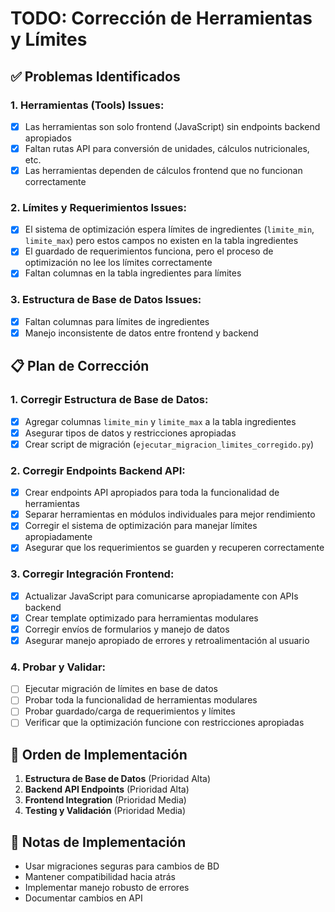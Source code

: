 # TODO: Corrección de Herramientas y Límites

## ✅ Problemas Identificados

### 1. Herramientas (Tools) Issues:
- [x] Las herramientas son solo frontend (JavaScript) sin endpoints backend apropiados
- [x] Faltan rutas API para conversión de unidades, cálculos nutricionales, etc.
- [x] Las herramientas dependen de cálculos frontend que no funcionan correctamente

### 2. Límites y Requerimientos Issues:
- [x] El sistema de optimización espera límites de ingredientes (`limite_min`, `limite_max`) pero estos campos no existen en la tabla ingredientes
- [x] El guardado de requerimientos funciona, pero el proceso de optimización no lee los límites correctamente
- [x] Faltan columnas en la tabla ingredientes para límites

### 3. Estructura de Base de Datos Issues:
- [x] Faltan columnas para límites de ingredientes
- [x] Manejo inconsistente de datos entre frontend y backend

## 📋 Plan de Corrección

### 1. Corregir Estructura de Base de Datos:
- [x] Agregar columnas `limite_min` y `limite_max` a la tabla ingredientes
- [x] Asegurar tipos de datos y restricciones apropiadas
- [x] Crear script de migración (`ejecutar_migracion_limites_corregido.py`)

### 2. Corregir Endpoints Backend API:
- [x] Crear endpoints API apropiados para toda la funcionalidad de herramientas
- [x] Separar herramientas en módulos individuales para mejor rendimiento
- [x] Corregir el sistema de optimización para manejar límites apropiadamente
- [x] Asegurar que los requerimientos se guarden y recuperen correctamente

### 3. Corregir Integración Frontend:
- [x] Actualizar JavaScript para comunicarse apropiadamente con APIs backend
- [x] Crear template optimizado para herramientas modulares
- [x] Corregir envíos de formularios y manejo de datos
- [x] Asegurar manejo apropiado de errores y retroalimentación al usuario

### 4. Probar y Validar:
- [ ] Ejecutar migración de límites en base de datos
- [ ] Probar toda la funcionalidad de herramientas modulares
- [ ] Probar guardado/carga de requerimientos y límites
- [ ] Verificar que la optimización funcione con restricciones apropiadas

## 🎯 Orden de Implementación

1. **Estructura de Base de Datos** (Prioridad Alta)
2. **Backend API Endpoints** (Prioridad Alta)  
3. **Frontend Integration** (Prioridad Media)
4. **Testing y Validación** (Prioridad Media)

## 📝 Notas de Implementación

- Usar migraciones seguras para cambios de BD
- Mantener compatibilidad hacia atrás
- Implementar manejo robusto de errores
- Documentar cambios en API
